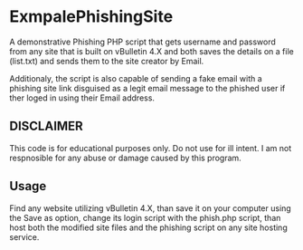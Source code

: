 # ExmpalePhishingSite
 A demonstrative Phishing PHP script that gets username and password from any site that is built on vBulletin 4.X
 and both saves the details on a file (list.txt) and sends them to the site creator by Email.

 Additionaly, the script is also capable of sending a fake email with a phishing site link disguised as a legit email message to the phished user if ther loged in using their Email address.


## DISCLAIMER
This code is for educational purposes only. Do not use for ill intent. I am not respnosible for any abuse or damage caused by this program.


## Usage

Find any website utilizing vBulletin 4.X, than save it on your computer using the Save as option, change its login script with the phish.php script, than host both the modified site files and the phishing script on any site hosting service.